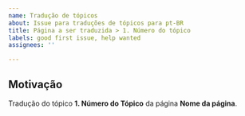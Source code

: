```yaml
---
name: Tradução de tópicos
about: Issue para traduções de tópicos para pt-BR
title: Página a ser traduzida > 1. Número do tópico
labels: good first issue, help wanted
assignees: ''

---
```


## Motivação

Tradução do tópico **1. Número do Tópico** da página **Nome da página**.

